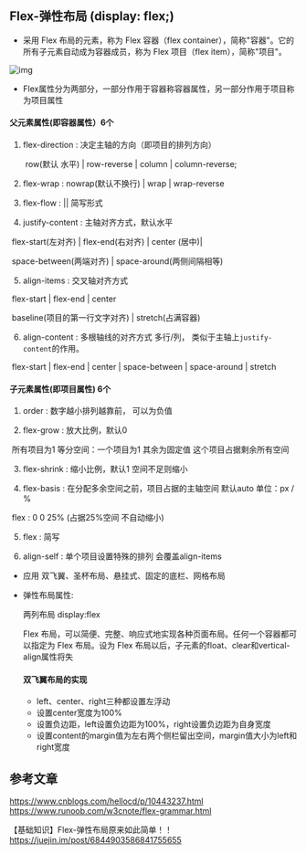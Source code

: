 ## Flex-弹性布局 (display: flex;)

- 采用 Flex 布局的元素，称为 Flex 容器（flex container），简称"容器"。它的所有子元素自动成为容器成员，称为 Flex 项目（flex item），简称"项目"。

![img](https://user-gold-cdn.xitu.io/2018/4/2/1628695cb210abb4?imageslim)

- Flex属性分为两部分，一部分作用于容器称容器属性，另一部分作用于项目称为项目属性

#### 父元素属性(即容器属性）6个

1. flex-direction : 决定主轴的方向（即项目的排列方向） 

   ​    row(默认 水平) |  row-reverse | column | column-reverse;

2.  flex-wrap : nowrap(默认不换行) | wrap | wrap-reverse

3. flex-flow : <flex-direction> || <flex-wrap> 简写形式

4. justify-content : 主轴对齐方式，默认水平 

​            flex-start(左对齐) | flex-end(右对齐) | center (居中)| 

​			space-between(两端对齐) | space-around(两侧间隔相等)

5. align-items : 交叉轴对齐方式 

​           flex-start | flex-end | center 

​           baseline(项目的第一行文字对齐) | stretch(占满容器)

6. align-content : 多根轴线的对齐方式 多行/列， 类似于主轴上`justify-content`的作用。

​          flex-start | flex-end | center | space-between | space-around | stretch

#### 子元素属性(即项目属性)  6个

1.  order : 数字越小排列越靠前， 可以为负值

2.  flex-grow : 放大比例，默认0

​        所有项目为1 等分空间：一个项目为1 其余为固定值 这个项目占据剩余所有空间

3. flex-shrink : 缩小比例，默认1 空间不足则缩小

4. flex-basis : 在分配多余空间之前，项目占据的主轴空间 默认auto  单位：px / %

​        flex : 0 0 25% (占据25%空间 不自动缩小)

5. flex : <flex-grow> <flex-shrink> <flex-basis>简写

6. align-self : 单个项目设置特殊的排列 会覆盖align-items 

- 应用 双飞翼、圣杯布局、悬挂式、固定的底栏、网格布局

- 弹性布局属性:

  两列布局 display:flex

  Flex 布局，可以简便、完整、响应式地实现各种页面布局。任何一个容器都可以指定为 Flex 布局。设为 Flex 布局以后，子元素的float、clear和vertical-align属性将失

  

  #### 双飞翼布局的实现

  - left、center、right三种都设置左浮动
  - 设置center宽度为100%
  - 设置负边距，left设置负边距为100%，right设置负边距为自身宽度
  - 设置content的margin值为左右两个侧栏留出空间，margin值大小为left和right宽度

## 参考文章

https://www.cnblogs.com/hellocd/p/10443237.html
https://www.runoob.com/w3cnote/flex-grammar.html

【基础知识】Flex-弹性布局原来如此简单！！https://juejin.im/post/6844903586841755655